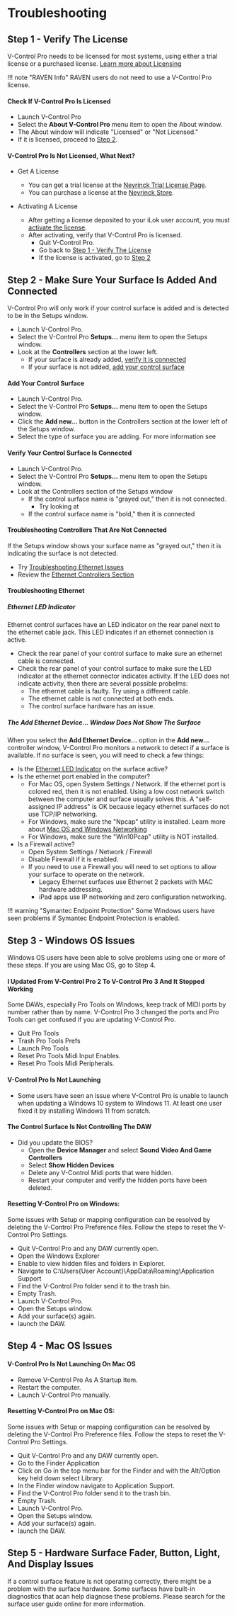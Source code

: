# Troubleshooting

<a id="step-1"></a>
## Step 1 - Verify The License

V-Control Pro needs to be licensed for most systems, using either a trial license or a purchased license. [Learn more about Licensing](./v-control-pro-licensing.md)

!!! note "RAVEN Info"
    RAVEN users do not need to use a V-Control Pro license.

#### Check If V-Control Pro Is Licensed

* Launch V-Control Pro
* Select the <b>About V-Control Pro</b> menu item to open the About window.
* The About window will indicate "Licensed" or "Not Licensed."
* If it is licensed, proceed to [Step 2](#step-2).

#### V-Control Pro Is Not Licensed, What Next?

* Get A License

    * You can get a trial license at the [Neyrinck Trial License Page](https://neyrinck.com/v-control-pro-trial/).
    * You can purchase a license at the [Neyrinck Store](https://neyrinck.com/store/).
    
* Activating A License
    * After getting a license deposited to your iLok user account, you must [activate the license](./v-control-pro-licensing.md/#license-activate).
    * After activating, verify that V-Control Pro is licensed.
        * Quit V-Control Pro.
        * Go back to [Step 1 - Verify The License](#step-1)
        * If the license is activated, go to [Step 2](#step-2)

<a id="step-2"></a>

## Step 2 - Make Sure Your Surface Is Added And Connected

V-Control Pro will only work if your control surface is added and is detected to be  in the Setups window.

* Launch V-Control Pro.
* Select the V-Control Pro <b>Setups...</b> menu item to open the Setups window.
* Look at the <b>Controllers</b> section at the lower left.
    * If your surface is already added, [verify it is connected](#verify-connected)
    * If your surface is not added, [add your control surface](#add-surface)

<a id="add-surface"></a>

#### Add Your Control Surface
* Launch V-Control Pro.
* Select the V-Control Pro <b>Setups...</b> menu item to open the Setups window.
* Click the <b>Add new...</b> button in the Controllers section at the lower left of the Setups window.
* Select the type of surface you are adding. For more information see 

<a id="verify-connected"></a>

#### Verify Your Control Surface Is Connected

* Launch V-Control Pro.
* Select the V-Control Pro <b>Setups...</b> menu item to open the Setups window.
* Look at the Controllers section of the Setups window
    * If the control surface name is "grayed out," then it is not connected.
        *  Try looking at 
    * If the control surface name is "bold," then it is connected 

#### Troubleshooting Controllers That Are Not Connected

If the Setups window shows your surface name as "grayed out," then it is indicating the surface is not detected.

* Try [Troubleshooting Ethernet Issues](#ethernet-issues)
* Review the [Ethernet Controllers Section](./ethernet-controllers.md)

<a id="ethernet-issues"></a>

#### Troubleshooting Ethernet

<a id="ethernet-led"></a>

##### Ethernet LED Indicator
Ethernet control surfaces have an LED indicator on the rear panel next to the ethernet cable jack. This LED indicates if an ethernet connection is active.

* Check the rear panel of your control surface to make sure an ethernet cable is connected.
* Check the rear panel of your control surface to make sure the LED indicator at the ethernet connector indicates activity. If the LED does not indicate activity, then there are several possible probelms:
    * The ethernet cable is faulty. Try using a different cable.
    * The ethernet cable is not connected at both ends.
    * The control surface hardware has an issue.

##### The Add Ethernet Device... Window Does Not Show The Surface

When you select the <b>Add Ethernet Device...</b> option in the <b>Add new...</b> controller window, V-Control Pro monitors a network to detect if a surface is available. If no surface is seen, you will need to check a few things:

* Is the [Ethernet LED Indicator](#ethernet-led) on the surface active?
* Is the ethernet port enabled in the computer?
    * For Mac OS, open System Settings / Network. If the ethernet port is colored red, then it is not enabled. Using a low cost network switch between the computer and surface usually solves this. A "self-assigned IP address" is OK because legacy ethernet surfaces do not use TCP/IP networking.
    * For Windows, make sure the "Npcap" utility is installed. Learn more about [Mac OS and Windows Networking](./ethernet-controllers.md/#networking)
    * For Windows, make sure the "Win10Pcap" utility is NOT installed.
* Is a Firewall active?
    * Open System Settings / Network / Firewall
    * Disable Firewall if it is enabled.
    * If you need to use a Firewall you will need to set options to allow your surface to operate on the network.
        * Legacy Ethernet surfaces use Ethernet 2 packets with MAC hardware addressing.
        * iPad apps use IP networking and zero configuration networking.

!!! warning "Symantec Endpoint Protection"
    Some Windows users have seen problems if Symantec Endpoint Protection is enabled. 

## Step 3 - Windows OS Issues

Windows OS users have been able to solve problems using one or more of these steps. If you are using Mac OS, go to Step 4.

#### I Updated From V-Control Pro 2 To V-Control Pro 3 And It Stopped Working

Some DAWs, especially Pro Tools on Windows, keep track of MIDI ports by number rather than by name. V-Control Pro 3 changed the ports and Pro Tools can get confused if you are updating V-Control Pro.

* Quit Pro Tools
* Trash Pro Tools Prefs
* Launch Pro Tools
* Reset Pro Tools Midi Input Enables.
* Reset Pro Tools Midi Peripherals.

#### V-Control Pro Is Not Launching

* Some users have seen an issue where V-Control Pro is unable to launch when updating a Windows 10 system to Windows 11. At least one user fixed it by installing Windows 11 from scratch.

#### The Control Surface Is Not Controlling The DAW

 * Did you update the BIOS?
    * Open the <b>Device Manager</b> and select <b>Sound Video And Game Controllers</b>
    * Select <b>Show Hidden Devices</b>
    * Delete any V-Control Midi ports that were hidden.
    * Restart your computer and verify the hidden ports have been deleted.

#### Resetting V-Control Pro on Windows:

Some issues with Setup or mapping configuration can be resolved by deleting the V-Control Pro Preference files. Follow the steps to reset the V-Control Pro Settings.

* Quit V-Control Pro and any DAW currently open.
* Open the Windows Explorer
* Enable to view hidden files and folders in Explorer.
* Navigate to C:\Users\{User Account}\AppData\Roaming\Application Support
* Find the V-Control Pro folder send it to the trash bin.
* Empty Trash.
* Launch V-Control Pro.
* Open the Setups window.
* Add your surface(s) again.
* launch the DAW.

## Step 4 - Mac OS Issues

#### V-Control Pro Is Not Launching On Mac OS

* Remove V-Control Pro As A Startup Item.
* Restart the computer.
* Launch V-Control Pro manually.

#### Resetting V-Control Pro on Mac OS:

Some issues with Setup or mapping configuration can be resolved by deleting the V-Control Pro Preference files. Follow the steps to reset the V-Control Pro Settings.

* Quit V-Control Pro and any DAW currently open.
* Go to the Finder Application
* Click on Go in the top menu bar for the Finder and with the Alt/Option key held down select Library.
* In the Finder window navigate to Application Support.
* Find the V-Control Pro folder send it to the trash bin.
* Empty Trash.
* Launch V-Control Pro.
* Open the Setups window.
* Add your surface(s) again.
* launch the DAW.

## Step 5 - Hardware Surface Fader, Button, Light, And Display Issues

If a control surface feature is not operating correctly, there might be a problem with the surface hardware. Some surfaces have built-in diagnostics that acan help diagnose these problems. Please search for the surface user guide online for more information.

